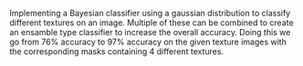 Implementing a Bayesian classifier using a gaussian distribution to classify different textures on an image. 
Multiple of these can be combined to create an ensamble type classifier to increase the overall accuracy.
Doing this we go from 76% accuracy to 97% accuracy on the given texture images with the corresponding masks containing 4 different textures.
